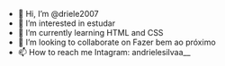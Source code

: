 - 👋 Hi, I’m @driele2007
- 👀 I’m interested in estudar
- 🌱 I’m currently learning HTML and CSS
- 💞️ I’m looking to collaborate on Fazer bem ao próximo
- 📫 How to reach me Intagram: andrielesilvaa__

<!---
driele2007/driele2007 is a ✨ special ✨ repository because its `README.md` (this file) appears on your GitHub profile.
You can click the Preview link to take a look at your changes.
--->
